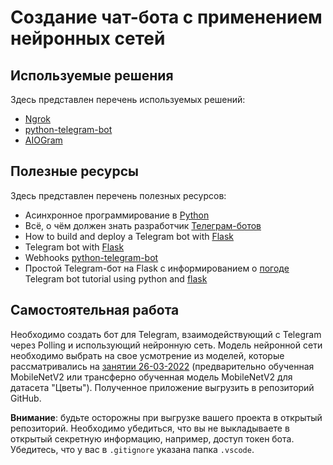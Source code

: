 # Создание чат-бота с применением нейронных сетей

## Используемые решения

Здесь представлен перечень используемых решений:

* [Ngrok](https://ngrok.com/)
* [python-telegram-bot](https://github.com/python-telegram-bot/python-telegram-bot/)
* [AIOGram](https://github.com/aiogram/aiogram)

## Полезные ресурсы

Здесь представлен перечень полезных ресурсов:

* Асинхронное программирование в [Python](https://tproger.ru/translations/asynchronous-programming-in-python/)
* Всё, о чём должен знать разработчик [Телеграм-ботов](https://habr.com/ru/post/543676/)
* How to build and deploy a Telegram bot with [Flask](https://blog.logrocket.com/build-deploy-telegram-bot-with-flask/)
* Telegram bot with [Flask](https://danielmg.org/python/2021/01/telegram-bot-with-flask.html)
* Webhooks [python-telegram-bot](https://github.com/python-telegram-bot/python-telegram-bot/wiki/Webhooks)
* Простой Telegram-бот на Flask с информированием о [погоде](https://habr.com/ru/post/495036/)
Telegram bot tutorial using python and [flask](https://aliabdelaal.medium.com/telegram-bot-tutorial-using-python-and-flask-1fc634da9522)

## Самостоятельная работа

Необходимо создать бот для Telegram, взаимодействующий с Telegram через Polling и использующий нейронную сеть. Модель нейронной сети необходимо выбрать на свое усмотрение из моделей, которые рассматривались на [занятии 26-03-2022](src/26-03-2022/README.md) (предварительно обученная MobileNetV2 или трансферно обученная модель MobileNetV2 для датасета "Цветы"). Полученное приложение выгрузить в репозиторий GitHub.

**Внимание**: будьте осторожны при выгрузке вашего проекта в открытый репозиторий. Необходимо убедиться, что вы не выкладываете в открытый секретную информацию, например, доступ токен бота. Убедитесь, что у вас в `.gitignore` указана папка `.vscode`.
